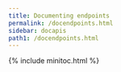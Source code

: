 ```yaml
---
title: Documenting endpoints
permalink: /docendpoints.html
sidebar: docapis
path1: /docendpoints.html
---
```


{% include minitoc.html %}
